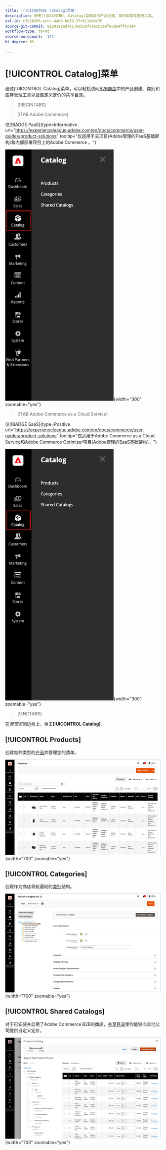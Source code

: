 ```yaml
---
title: '[!UICONTROL Catalog]菜单'
description: 使用[!UICONTROL Catalog]菜单访问产品创建、类别和库存管理工具。
exl-id: cfb163d6-eccc-4ab9-bd19-37c611abbc78
source-git-commit: 8100191ad781708b20fcaac53e9f86a64ff47244
workflow-type: tm+mt
source-wordcount: '144'
ht-degree: 0%

---
```


# [!UICONTROL Catalog]菜单

通过[!UICONTROL Catalog]菜单，可以轻松访问[B2B商店](https://experienceleague.adobe.com/docs/commerce-admin/b2b/introduction.html)中的产品创建、类别和库存管理工具以及自定义定价的共享目录。

>[!BEGINTABS]

>[!TAB Adobe Commerce]

仅[!BADGE PaaS]{type=Informative url="https://experienceleague.adobe.com/en/docs/commerce/user-guides/product-solutions" tooltip="仅适用于云项目(Adobe管理的PaaS基础架构)和内部部署项目上的Adobe Commerce 。"}

![目录菜单](./assets/admin-menu-catalog.png){width="300" zoomable="yes"}

>[!TAB Adobe Commerce as a Cloud Service]

仅[!BADGE SaaS]{type=Positive url="https://experienceleague.adobe.com/en/docs/commerce/user-guides/product-solutions" tooltip="仅适用于Adobe Commerce as a Cloud Service和Adobe Commerce Optimizer项目(Adobe管理的SaaS基础架构)。"}

![目录菜单](./assets/admin-menu-catalog-accs.png){width="300" zoomable="yes"}

>[!ENDTABS]

在&#x200B;_管理员_&#x200B;侧边栏上，单击&#x200B;**[!UICONTROL Catalog]**。

## [!UICONTROL Products]

创建每种类型的[产品](products-list.md)并管理您的清单。

![产品网格](./assets/products-grid.png){width="700" zoomable="yes"}

## [!UICONTROL Categories]

创建作为商店导航基础的[类别](categories.md)结构。

![类别工作区](./assets/category-workspace.png){width="700" zoomable="yes"}

## [!UICONTROL Shared Catalogs]

对于已安装并启用了Adobe Commerce B2B的商店，[共享目录](https://experienceleague.adobe.com/docs/commerce-admin/b2b/shared-catalogs/catalog-shared.html)使你能够向其他公司提供自定义定价。

![共享目录产品](./assets/shared-catalog-setup.png){width="700" zoomable="yes"}
